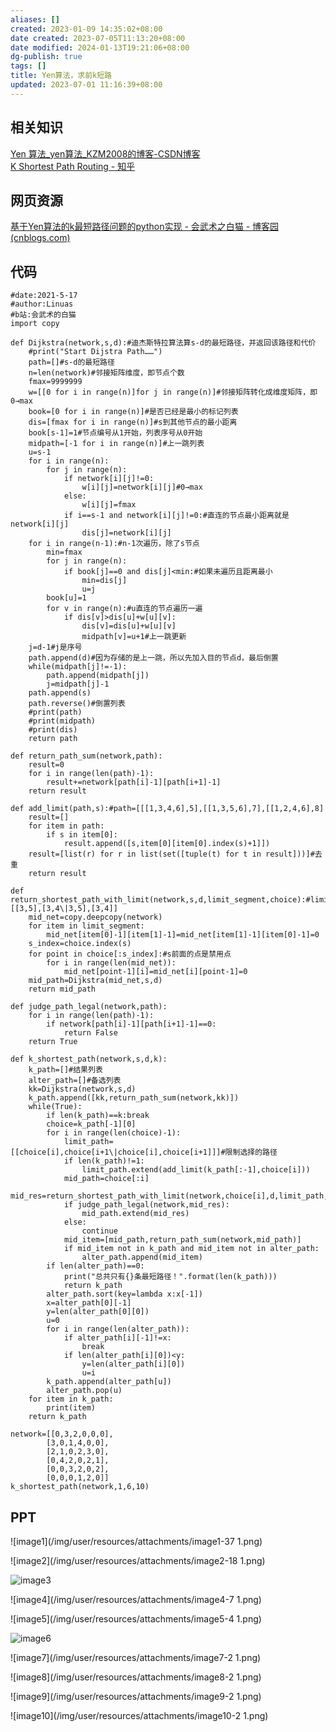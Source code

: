 ```yaml
---
aliases: []
created: 2023-01-09 14:35:02+08:00
date created: 2023-07-05T11:13:20+08:00
date modified: 2024-01-13T19:21:06+08:00
dg-publish: true
tags: []
title: Yen算法，求前k短路
updated: 2023-07-01 11:16:39+08:00
---
```


## 相关知识
[Yen 算法\_yen算法\_KZM2008的博客-CSDN博客](https://blog.csdn.net/KZM2008/article/details/5460152)  
[K Shortest Path Routing - 知乎](https://zhuanlan.zhihu.com/p/336140079)
## 网页资源
[基于Yen算法的k最短路径问题的python实现 - 会武术之白猫 - 博客园 (cnblogs.com)](https://www.cnblogs.com/ljy1227476113/p/14779065.html)
## 代码
```
#date:2021-5-17
#author:Linuas
#b站:会武术的白猫
import copy

def Dijkstra(network,s,d):#迪杰斯特拉算法算s-d的最短路径，并返回该路径和代价
    #print("Start Dijstra Path……")
    path=[]#s-d的最短路径
    n=len(network)#邻接矩阵维度，即节点个数
    fmax=9999999
    w=[[0 for i in range(n)]for j in range(n)]#邻接矩阵转化成维度矩阵，即0→max
    book=[0 for i in range(n)]#是否已经是最小的标记列表
    dis=[fmax for i in range(n)]#s到其他节点的最小距离
    book[s-1]=1#节点编号从1开始，列表序号从0开始
    midpath=[-1 for i in range(n)]#上一跳列表
    u=s-1
    for i in range(n):
        for j in range(n):
            if network[i][j]!=0:
                w[i][j]=network[i][j]#0→max
            else:
                w[i][j]=fmax
            if i==s-1 and network[i][j]!=0:#直连的节点最小距离就是network[i][j]
                dis[j]=network[i][j]
    for i in range(n-1):#n-1次遍历，除了s节点
        min=fmax
        for j in range(n):
            if book[j]==0 and dis[j]<min:#如果未遍历且距离最小
                min=dis[j]
                u=j
        book[u]=1
        for v in range(n):#u直连的节点遍历一遍
            if dis[v]>dis[u]+w[u][v]:
                dis[v]=dis[u]+w[u][v]
                midpath[v]=u+1#上一跳更新
    j=d-1#j是序号
    path.append(d)#因为存储的是上一跳，所以先加入目的节点d，最后倒置
    while(midpath[j]!=-1):
        path.append(midpath[j])
        j=midpath[j]-1
    path.append(s)
    path.reverse()#倒置列表
    #print(path)
    #print(midpath)
    #print(dis)
    return path

def return_path_sum(network,path):
    result=0
    for i in range(len(path)-1):
        result+=network[path[i]-1][path[i+1]-1]
    return result

def add_limit(path,s):#path=[[[1,3,4,6],5],[[1,3,5,6],7],[[1,2,4,6],8]
    result=[]
    for item in path:
        if s in item[0]:
            result.append([s,item[0][item[0].index(s)+1]])
    result=[list(r) for r in list(set([tuple(t) for t in result]))]#去重
    return result

def return_shortest_path_with_limit(network,s,d,limit_segment,choice):#limit_segment=[[3,5],[3,4\|3,5],[3,4]]
    mid_net=copy.deepcopy(network)
    for item in limit_segment:
        mid_net[item[0]-1][item[1]-1]=mid_net[item[1]-1][item[0]-1]=0
    s_index=choice.index(s)
    for point in choice[:s_index]:#s前面的点是禁用点
        for i in range(len(mid_net)):
            mid_net[point-1][i]=mid_net[i][point-1]=0
    mid_path=Dijkstra(mid_net,s,d)
    return mid_path

def judge_path_legal(network,path):
    for i in range(len(path)-1):
        if network[path[i]-1][path[i+1]-1]==0:
            return False
    return True

def k_shortest_path(network,s,d,k):
    k_path=[]#结果列表
    alter_path=[]#备选列表
    kk=Dijkstra(network,s,d)
    k_path.append([kk,return_path_sum(network,kk)])
    while(True):
        if len(k_path)==k:break
        choice=k_path[-1][0]
        for i in range(len(choice)-1):
            limit_path=[[choice[i],choice[i+1\|choice[i],choice[i+1]]]#限制选择的路径
            if len(k_path)!=1:
                limit_path.extend(add_limit(k_path[:-1],choice[i]))
            mid_path=choice[:i]
            mid_res=return_shortest_path_with_limit(network,choice[i],d,limit_path,choice)
            if judge_path_legal(network,mid_res):
                mid_path.extend(mid_res)
            else:
                continue
            mid_item=[mid_path,return_path_sum(network,mid_path)]
            if mid_item not in k_path and mid_item not in alter_path:
                alter_path.append(mid_item)
        if len(alter_path)==0:
            print("总共只有{}条最短路径！".format(len(k_path)))
            return k_path
        alter_path.sort(key=lambda x:x[-1])
        x=alter_path[0][-1]
        y=len(alter_path[0][0])
        u=0
        for i in range(len(alter_path)):
            if alter_path[i][-1]!=x:
                break
            if len(alter_path[i][0])<y:
                y=len(alter_path[i][0])
                u=i
        k_path.append(alter_path[u])
        alter_path.pop(u)
    for item in k_path:
        print(item)
    return k_path

network=[[0,3,2,0,0,0],
        [3,0,1,4,0,0],
        [2,1,0,2,3,0],
        [0,4,2,0,2,1],
        [0,0,3,2,0,2],
        [0,0,0,1,2,0]]
k_shortest_path(network,1,6,10)
```

## PPT
![image1](/img/user/resources/attachments/image1-37 1.png)

![image2](/img/user/resources/attachments/image2-18 1.png)

![image3](/img/user/resources/attachments/image3-10.png)

![image4](/img/user/resources/attachments/image4-7 1.png)

![image5](/img/user/resources/attachments/image5-4 1.png)

![image6](/img/user/resources/attachments/image6-4.png)

![image7](/img/user/resources/attachments/image7-2 1.png)

![image8](/img/user/resources/attachments/image8-2 1.png)

![image9](/img/user/resources/attachments/image9-2 1.png)

![image10](/img/user/resources/attachments/image10-2 1.png)
